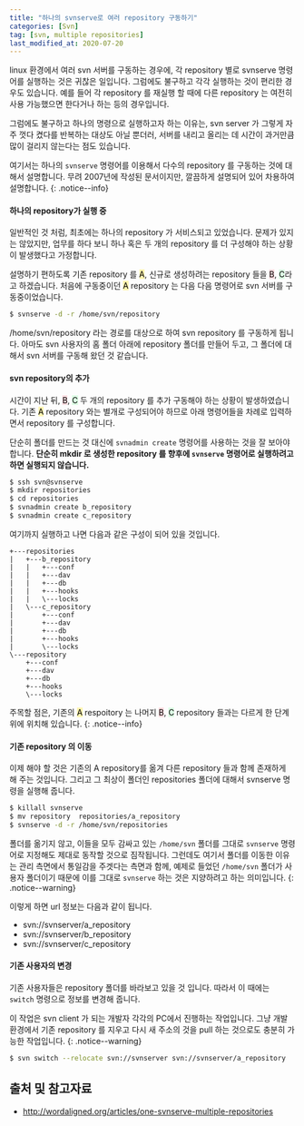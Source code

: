 ```yaml
---
title: "하나의 svnserve로 여러 repository 구동하기"
categories: [Svn]
tag: [svn, multiple repositories]
last_modified_at: 2020-07-20
---
```

linux 환경에서 여러 svn 서버를 구동하는 경우에, 각 repository 별로 svnserve 명령어를 실행하는 것은 귀찮은 일입니다. 그럼에도 불구하고 각각 실행하는 것이 편리한 경우도 있습니다. 예를 들어 각 repository 를 재실행 할 때에 다른 repository 는 여전히 사용 가능했으면 한다거나 하는 등의 경우입니다.

그럼에도 불구하고 하나의 명령으로 실행하고자 하는 이유는, svn server 가 그렇게 자주 껏다 켰다를 반복하는 대상도 아닐 뿐더러, 서버를 내리고 올리는 데 시간이 과거만큼 많이 걸리지 않는다는 점도 있습니다.

여기서는 하나의 `svnserve` 명령어를 이용해서 다수의 repository 를 구동하는 것에 대해서 설명합니다. 무려 2007년에 작성된 문서이지만, 깔끔하게 설명되어 있어 차용하여 설명합니다. 
{: .notice--info}

#### 하나의 repository가 실행 중

일반적인 것 처럼, 최초에는 하나의 repository 가 서비스되고 있었습니다. 문제가 있지는 않았지만, 업무를 하다 보니 하나 혹은 두 개의 repository 를 더 구성해야 하는 상황이 발생했다고 가정합니다.

설명하기 편하도록 기존 repository 를 <mark style='background-color: #fff5b1'>A</mark>, 신규로 생성하려는 repository 들을 <mark style='background-color: #ffdce0'>B</mark>, <mark style='background-color: #dcffe4'>C</mark>라고 하겠습니다. 처음에 구동중이던 <mark style='background-color: #fff5b1'>A</mark> repository 는 다음 다음 명령어로 svn 서버를 구동중이었습니다.

```sh
$ svnserve -d -r /home/svn/repository
```

/home/svn/repository 라는 경로를 대상으로 하여 svn repository 를 구동하게 됩니다. 아마도 svn 사용자의 홈 폴더 아래에 repository 폴더를 만들어 두고, 그 폴더에 대해서 svn 서버를 구동해 왔던 것 같습니다. 

#### svn repository의 추가

시간이 지난 뒤, <mark style='background-color: #ffdce0'>B</mark>, <mark style='background-color: #dcffe4'>C</mark> 두 개의 repository 를 추가 구동해야 하는 상황이 발생하였습니다. 기존 <mark style='background-color: #fff5b1'>A</mark> repository 와는 별개로 구성되어야 하므로 아래 명령어들을 차례로 입력하면서 repository 를 구성합니다.

단순히 폴더를 만드는 것 대신에 `svnadmin create` 명령어를 사용하는 것을 잘 보아야 합니다. **단순히 mkdir 로 생성한 repository 를 향후에 `svnserve` 명령어로 실행하려고 하면 실행되지 않습니다.**

```sh
$ ssh svn@svnserve
$ mkdir repositories
$ cd repositories
$ svnadmin create b_repository
$ svnadmin create c_repository
```

여기까지 실행하고 나면 다음과 같은 구성이 되어 있을 것입니다. 

```
+---repositories
|   +---b_repository
|   |   +---conf
|   |   +---dav
|   |   +---db
|   |   +---hooks
|   |   \---locks
|   \---c_repository
|       +---conf
|       +---dav
|       +---db
|       +---hooks
|       \---locks
\---repository
    +---conf
    +---dav
    +---db
    +---hooks
    \---locks
```

주목할 점은, 기존의 <mark style='background-color: #fff5b1'>A</mark> respoitory 는 나머지 <mark style='background-color: #ffdce0'>B</mark>, <mark style='background-color: #dcffe4'>C</mark> repository 들과는 다르게 한 단계 위에 위치해 있습니다.
{: .notice--info}

#### 기존 repository 의 이동

이제 해야 할 것은 기존의 A repository를 옮겨 다른 repository 들과 함께 존재하게 해 주는 것입니다. 그리고 그 최상이 폴더인 repositories 폴더에 대해서 svnserve 명령을 실행해 줍니다.

```sh
$ killall svnserve
$ mv repository  repositories/a_repository
$ svnserve -d -r /home/svn/repositories
```

폴더를 옮기지 않고, 이들을 모두 감싸고 있는 `/home/svn` 폴더를 그대로 `svnserve` 명령어로 지정해도 제대로 동작할 것으로 짐작됩니다. 그런데도 여기서 폴더를 이동한 이유는 관리 측면에서 통일감을 주겟다는 측면과 함께, 예제로 들었던 `/home/svn` 폴더가 사용자 폴더이기 때문에 이를 그대로 `svnserve` 하는 것은 지양하려고 하는 의미입니다.
{: .notice--warning}

이렇게 하면 url 정보는 다음과 같이 됩니다.

- svn://svnserver/a_repository
- svn://svnserver/b_repository
- svn://svnserver/c_repository

#### 기존 사용자의 변경

기존 사용자들은 repository 폴더를 바라보고 있을 것 입니다. 따라서 이 때에는  `switch` 명령으로 정보를 변경해 줍니다.

이 작업은 svn client 가 되는 개발자 각각의 PC에서 진행하는 작업입니다. 그냥 개발 환경에서 기존 repository 를 지우고 다시 새 주소의 것을 pull 하는 것으로도 충분히 가능한 작업입니다. 
{: .notice--warning}

```sh
$ svn switch --relocate svn://svnserver svn://svnserver/a_repository
```

## 출처 및 참고자료

- <http://wordaligned.org/articles/one-svnserve-multiple-repositories>
